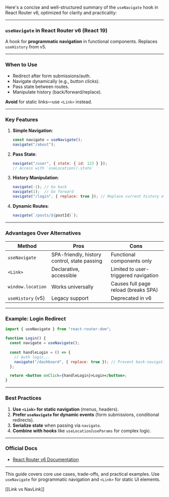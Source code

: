Here's a concise and well-structured summary of the `useNavigate` hook in React Router v6, optimized for clarity and practicality:

---

### **`useNavigate` in React Router v6 (React 19)**
A hook for **programmatic navigation** in functional components. Replaces `useHistory` from v5.

---

### **When to Use**
- Redirect after form submissions/auth.
- Navigate dynamically (e.g., button clicks).
- Pass state between routes.
- Manipulate history (back/forward/replace).

**Avoid** for static links—use `<Link>` instead.

---

### **Key Features**
1. **Simple Navigation**:
   ```jsx
   const navigate = useNavigate();
   navigate("/about");
   ```

2. **Pass State**:
   ```jsx
   navigate("/user", { state: { id: 123 } });
   // Access with `useLocation().state`
   ```

3. **History Manipulation**:
   ```jsx
   navigate(-1); // Go back
   navigate(1);  // Go forward
   navigate("/login", { replace: true }); // Replace current history entry
   ```

4. **Dynamic Routes**:
   ```jsx
   navigate(`/posts/${postId}`);
   ```

---

### **Advantages Over Alternatives**
| Method           | Pros                                          | Cons                                  |
|------------------|-----------------------------------------------|---------------------------------------|
| `useNavigate`    | SPA-friendly, history control, state passing | Functional components only            |
| `<Link>`         | Declarative, accessible                      | Limited to user-triggered navigation  |
| `window.location`| Works universally                             | Causes full page reload (breaks SPA)  |
| `useHistory` (v5)| Legacy support                                | Deprecated in v6                      |

---

### **Example: Login Redirect**
```jsx
import { useNavigate } from "react-router-dom";

function Login() {
  const navigate = useNavigate();
  
  const handleLogin = () => {
    // Auth logic...
    navigate("/dashboard", { replace: true }); // Prevent back-navigation
  };

  return <button onClick={handleLogin}>Login</button>;
}
```

---

### **Best Practices**
1. **Use `<Link>` for static navigation** (menus, headers).
2. **Prefer `useNavigate` for dynamic events** (form submissions, conditional redirects).
3. **Serialize state** when passing via `navigate`.
4. **Combine with hooks** like `useLocation`/`useParams` for complex logic.

---

### **Official Docs**
- [React Router v6 Documentation](https://reactrouter.com/docs/en/v6/api#usenavigate)

---

This guide covers core use cases, trade-offs, and practical examples. Use `useNavigate` for programmatic navigation and `<Link>` for static UI elements.


[[Link vs NavLink]]
